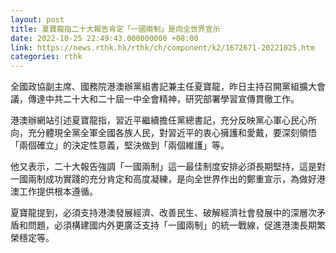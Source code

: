 ```yaml
---
layout: post
title: 夏寶龍指二十大報告肯定「一國兩制」是向全世界宣示　
date: 2022-10-25 22:49:43.000000000 +08:00
link: https://news.rthk.hk/rthk/ch/component/k2/1672671-20221025.htm
categories: rthk
---
```


全國政協副主席、國務院港澳辦黨組書記兼主任夏寶龍，昨日主持召開黨組擴大會議，傳達中共二十大和二十屆一中全會精神，研究部署學習宣傳貫徹工作。

港澳辦網站引述夏寶龍指，習近平繼續擔任黨總書記，充分反映黨心軍心民心所向，充分體現全黨全軍全國各族人民，對習近平的衷心擁護和愛戴，要深刻領悟「兩個確立」的決定性意義，堅決做到「兩個維護」等。

他又表示，二十大報告強調「一國兩制」這一最佳制度安排必須長期堅持，這是對一國兩制成功實踐的充分肯定和高度凝練，是向全世界作出的鄭重宣示，為做好港澳工作提供根本遵循。

夏寶龍提到，必須支持港澳發展經濟、改善民生、破解經濟社會發展中的深層次矛盾和問題，必須構建國内外更廣泛支持「一國兩制」的統一戰線，促進港澳長期繁榮穩定等。
